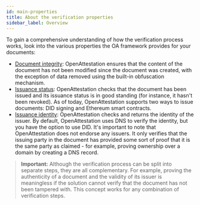 ```yaml
---
id: main-properties
title: About the verification properties
sidebar_label: Overview
---
```


To gain a comprehensive understanding of how the verification process works, look into the various properties the OA framework provides for your documents:

- [Document integrity](/docs/verify-section/document-integrity): OpenAttestation ensures that the content of the document has not been modified since the document was created, with the exception of data removed using the built-in obfuscation mechanism.
- [Issuance status](/docs/verify-section/issuance-status): OpenAttestation checks that the document has been issued and its issuance status is in good standing (for instance, it hasn't been revoked). As of today, OpenAttestation supports two ways to issue documents: DID signing and Ethereum smart contracts.
- [Issuance identity](/docs/verify-section/issuance-identity): OpenAttestation checks and returns the identity of the issuer. By default, OpenAttestation uses DNS to verify the identity, but you have the option to use DID. It's important to note that OpenAttestation does not endorse any issuers. It only verifies that the issuing party in the document has provided some sort of proof that it is the same party as claimed - for example, proving ownership over a domain by creating a DNS record.

>**Important:** Although the verification process can be split into separate steps, they are all complementary. For example, proving the authenticity of a document and the validity of its issuer is meaningless if the solution cannot verify that the document has not been tampered with. This concept works for any combination of verification steps.
